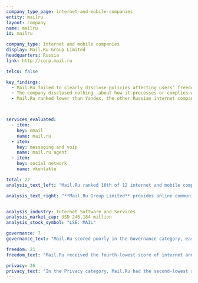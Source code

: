 ```yaml
---
company_type_page: internet-and-mobile-companies
entity: mailru
layout: company
name: mailru
id: mailru

company_type: Internet and mobile companies
display: Mail.Ru Group Limited
headquarters: Russia
link: http://corp.mail.ru

telco: false

key_findings:
  - Mail.Ru failed to clearly disclose policies affecting users’ freedom of expression and privacy.
  - The company disclosed nothing  about how it processes or complies with government and private requests to restrict content and accounts, or to hand over user information. Russian authorities may have direct access to user information without needing to request it, but Mail.Ru could disclose its processes for handling private requests.
  - Mail.Ru ranked lower than Yandex, the other Russian internet company evaluated, which disclosed more about its security practices and how it handles user information. These score differences highlight areas in which Mail.Ru could improve.



services_evaluated:
  - item:
    key: email
    name: mail.ru
  - item:
    key: messaging and voip
    name: mail.ru agent
  - item:
    key: social network
    name: vkontakte

total: 22
analysis_text_left: "Mail.Ru ranked 10th of 12 internet and mobile companies and 14th in the Index overall. As a Russian company, Mail.Ru faces clear challenges: The 2016 Freedom on the Net report by Freedom House rated Russia’s internet environment as “Not Free.”  Russian companies must comply with laws that grant authorities broad powers to create internet “blacklists,” and participate in a mass surveillance program, SORM, which allows authorities to intercept communications and metadata. But these constraints do not fully explain Mail.Ru’s weak disclosure in a number of other areas. Mail.Ru scored six percentage points lower than Yandex, the other Russian internet company evaluated, highlighting areas where immediate improvement is possible. For Mail.Ru this includes disclosure of its processes for handling government and private requests for content and account restrictions, and requests to hand over user information, indicators on which Yandex scored higher."

analysis_text_right: "**Mail.Ru Group Limited** provides online communication products and entertainment services in Russia and internationally. The company provides a search engine, social networking platforms, email services, and gaming and e-commerce services."


analysis_industry: Internet Software and Services
analysis_market_cap: USD 246,184 million
analysis_stock_symbol: "LSE: MAIL"

governance: 7
governance_text: "Mail.Ru scored poorly in the Governance category, earning the fourth-lowest score of all 22 companies evaluated, ahead of Axiata, Ooredoo, and Baidu. It received a small amount of credit on just two of the six indicators in this category. It disclosed a whistleblower program, although not specifically for reporting freedom of expression and privacy concerns (G3). It also disclosed an avenue for users to file complaints, including about blocked accounts, but offered no options for users to file privacy-related grievances (G6)."

freedom: 21
freedom_text: "Mail.Ru received the fourth-lowest score of internet and mobile companies evaluated in this category, ahead of Samsung, Tencent, and Baidu. <br /><br /><strong>Content and account restrictions:</strong> Mail.Ru disclosed far less than most other internet and mobile companies on these indicators (F3, F4, F8). While the company received some credit for disclosing what types of content and accounts are prohibited on its services, it also disclosed it can delete user content without notice and without explanation (F3). Mail.Ru did not provide data about the content or accounts it restricts for violating its terms (F4), nor did it disclose a policy to notify users when it restricts content or their account (F8).<br /><br /><strong>Content and account restriction requests:</strong> Mail.Ru disclosed far less than most other internet and mobile companies, with the exception of Samsung, Baidu, and Tencent, on these indicators (F5-F7). Although there are no laws prohibiting Russian companies from disclosing information about government requests to restrict or block content or accounts, the company provided only minimal information about its processes for responding to these types of requests (F5) and no data about the number of requests from governments or private parties it receives or complies with (F6, F7).<br /><br /><strong>Identity policy:</strong> Mail.Ru’s VKontakte, the social networking service, disclosed that it requires users to provide a mobile phone number and may ask to verify a user’s real identity in case a user needs tech support. Russian internet service providers and telecommunications companies are legally <a href=\"https://vk.com/privacy\" target=\"_blank\">required to verify the identities of their users</a>, but this requirement does not apply to companies such as Mail.Ru."

privacy: 26
privacy_text: "In the Privacy category, Mail.Ru had the second-lowest score of the 12 internet and mobile companies, scoring better than only Baidu. <br /><br /><strong>Handling of user information:</strong> Mail.Ru scored lower than all other internet and mobile companies except Baidu on these indicators (P3-P9). The company disclosed more information about what types of user information it collects (P3), than about what information it shares (P4), for what purpose (P5), and for how long it retains it (P6). Russian law does not prevent companies from fully disclosing user information retention policies.<br /><br /><strong>Requests for user information:</stong> Mail.Ru and Samsung were the only two internet and mobile companies that did not disclose any information on policies for responding to requests by governments and private parties for user information (P10-P11). The company also provided no information about whether it notifies users when information has been requested about them  (P12). However, since Russian authorities may have direct access to communications data through SORM, Russian companies may not be aware of the number of times, or for which users, government authorities access user information.<br /><br /><strong>Security:</strong> Mail.Ru disclosed little about its security policies, but more than four other internet and mobile companies, including Twitter (P13-P18). Like most companies, it offered no information about its process for responding to data breaches (P15). It also did not indicate whether users can secure their private content using end-to-end encryption (P16). Companies that offer encryption are required to assist Russian authorities in accessing communications—effectively prohibiting end-to-end encryption or requiring that companies provide the authorities with decryption keys—<a href=\"https://www.eff.org/deeplinks/2016/07/russia-asks-impossible-its-new-surveillance-laws\" target=\"_blank\">but this does not prevent companies</a> from disclosing that their services are not end-to-end encrypted."
---
```

